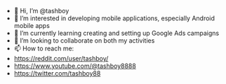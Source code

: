 - 👋 Hi, I’m @tashboy
- 👀 I’m interested in developing mobile applications, especially Android mobile apps
- 🌱 I’m currently learning creating and setting up Google Ads campaigns
- 💞️ I’m looking to collaborate on both my activities
- 📫 How to reach me:
- https://reddit.com/user/tashboy/
- https://www.youtube.com/@tashboy8888
- https://twitter.com/tashboy88

<!---
tashboy/tashboy is a ✨ special ✨ repository because its `README.md` (this file) appears on your GitHub profile.
You can click the Preview link to take a look at your changes.
--->
